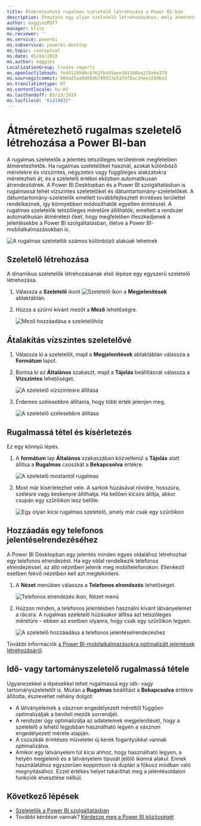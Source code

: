 ```yaml
---
title: Átméretezhető rugalmas szeletelő létrehozása a Power BI-ban
description: Útmutató egy olyan szeletelő létrehozásához, mely átméretezhető a jelentésnek megfelelően
author: maggiesMSFT
manager: kfile
ms.reviewer: ''
ms.service: powerbi
ms.subservice: powerbi-desktop
ms.topic: conceptual
ms.date: 05/04/2018
ms.author: maggies
LocalizationGroup: Create reports
ms.openlocfilehash: fed4119946cb762fb4d9aee3b5300be225a6e379
ms.sourcegitcommit: 60dad5aa0d85db790553e537bf8ac34ee3289ba3
ms.translationtype: HT
ms.contentlocale: hu-HU
ms.lasthandoff: 05/29/2019
ms.locfileid: "61419832"
---
```

# <a name="create-a-responsive-slicer-you-can-resize-in-power-bi"></a>Átméretezhető rugalmas szeletelő létrehozása a Power BI-ban

A rugalmas szeletelők a jelentés tetszőleges területének megfelelően átméretezhetők. Ha rugalmas szeletelőket használ, azokat különböző méretekre és vízszintes, négyzetes vagy függőleges alakzatokra méretezheti át, és a szeletelő értékei eközben automatikusan átrendeződnek. A Power BI Desktopban és a Power BI szolgáltatásban is rugalmassá tehet vízszintes szeletelőket és dátumtartomány-szeletelőket. A dátumtartomány-szeletelők emellett továbbfejlesztett érintéses területtel rendelkeznek, így könnyebben módosíthatók egyetlen érintéssel. A rugalmas szeletelők tetszőleges méretűre állíthatók; emellett a rendszer automatikusan átméretezi őket, hogy megfelelően illeszkedjenek a jelentésekbe a Power BI szolgáltatásban, illetve a Power BI-mobilalkalmazásokban is. 

![A rugalmas szeletelők számos különböző alakúak lehetnek](media/power-bi-slicer-filter-responsive/power-bi-slicer-filter-responsive-0-slicer.gif)

## <a name="create-a-slicer"></a>Szeletelő létrehozása

A dinamikus szeletelők létrehozásának első lépése egy egyszerű szeletelő létrehozása. 

1. Válassza a **Szeletelő** ikont ![Szeletelő ikon](media/power-bi-slicer-filter-responsive/power-bi-slicer-filter-responsive-0-slicer-icon.png) a **Megjelenítések** ablaktáblán.
2. Húzza a szűrni kívánt mezőt a **Mező** lehetőségre.

    ![Mező hozzáadása a szeletelőhöz](media/power-bi-slicer-filter-responsive/power-bi-slicer-filter-responsive-1-create.png)

## <a name="convert-to-a-horizontal-slicer"></a>Átalakítás vízszintes szeletelővé

1. Válassza ki a szeletelőt, majd a **Megjelenítések** ablaktáblán válassza a **Formátum** lapot.
2. Bontsa ki az **Általános** szakaszt, majd a **Tájolás** beállításnál válassza a **Vízszintes** lehetőséget.

    ![A szeletelő vízszintesre állítása](media/power-bi-slicer-filter-responsive/power-bi-slicer-filter-responsive-2-horizontal.png) 

1.  Érdemes szélesebbre állítania, hogy több érték jelenjen meg.

     ![A szeletelő szélesebbre állítása](media/power-bi-slicer-filter-responsive/power-bi-slicer-filter-responsive-3-wider.png)

## <a name="make-it-responsive-and-experiment-with-it"></a>Rugalmassá tétel és kísérletezés

Ez egy könnyű lépés. 

1. A **formátum** lap **Általános** szakaszában közvetlenül a **Tájolás** alatt állítsa a **Rugalmas** csúszkát a **Bekapcsolva** értékre.  

    ![A szeletelő mostantól rugalmas](media/power-bi-slicer-filter-responsive/power-bi-slicer-filter-responsive-4-responsive-on.png)

1. Most már kísérletezhet vele. A sarkok húzásával rövidre, hosszúra, szélesre vagy keskenyre állíthatja. Ha kellően kicsire állítja, akkor csupán egy szűrőikon lesz belőle.

    ![Egy olyan kicsi rugalmas szeletelő, amely már csak egy szűrőikon](media/power-bi-slicer-filter-responsive/power-bi-slicer-filter-responsive-5-mini-icon.png)

## <a name="add-it-to-a-phone-report-layout"></a>Hozzáadás egy telefonos jelentéselrendezéséhez

A Power BI Desktopban egy jelentés minden egyes oldalához létrehozhat egy telefonos elrendezést. Ha egy oldal rendelkezik telefonos elrendezéssel, az álló nézetben jelenik meg mobiltelefonokon. Ellenkező esetben fekvő nézetben kell azt megtekinteni. 

1. A **Nézet** menüben válassza a **Telefonos elrendezés** lehetőséget.

     ![Telefonos elrendezés ikon, Nézet menü](media/power-bi-slicer-filter-responsive/power-bi-slicer-filter-responsive-6-phone-layout-button.png)
    
1. Húzzon minden, a telefonos jelentésben használni kívánt látványelemet a rácsra. A rugalmas szeletelő húzásakor állítsa azt tetszőleges méretűre – ebben az esetben olyanra, hogy csak egy szűrőikon legyen.

    ![A szeletelő hozzáadása a telefonos jelentéselrendezéshez](media/power-bi-slicer-filter-responsive/power-bi-slicer-filter-responsive-7-phone-slicer-icon.png)

További információk [a Power BI-mobilalkalmazásokra optimalizált jelentések létrehozásáról](desktop-create-phone-report.md).

## <a name="make-a-time-or-range-slicer-responsive"></a>Idő- vagy tartományszeletelő rugalmassá tétele

Ugyanezekkel a lépésekkel tehet rugalmassá egy idő- vagy tartományszeletelőt is. Miután a **Rugalmas** beállítást a **Bekapcsolva** értékre állította, észrevehet néhány dolgot:

- A látványelemek a vásznon engedélyezett mérettől függően optimalizálják a beviteli mezők sorrendjét. 
- A rendszer úgy optimalizálja az adatelemek megjelenítését, hogy a szeletelő a lehető legjobban használható legyen a vásznon engedélyezett mérete alapján. 
- A csúszkák érintéses műveletei új kerek fogantyúkkal vannak optimalizálva. 
- Amikor egy látványelem túl kicsi ahhoz, hogy használható legyen, a helyén megjelenő és a látványelem típusát jelölő ikonná alakul. Ennek használatához egyszerűen koppintson rá duplán a fókusz módban való megnyitásához. Ezzel értékes helyet takaríthat meg a jelentésoldalon funkciók elvesztése nélkül.

## <a name="next-steps"></a>Következő lépések

- [Szeletelők a Power BI szolgáltatásban](visuals/power-bi-visualization-slicers.md)
- További kérdései vannak? [Kérdezze meg a Power BI közösségét](http://community.powerbi.com/)